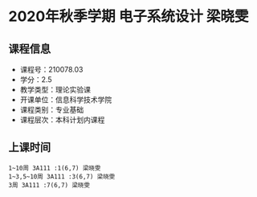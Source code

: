 # 2020年秋季学期 电子系统设计 梁晓雯






## 课程信息

- 课程号：210078.03
- 学分：2.5
- 教学类型：理论实验课
- 开课单位：信息科学技术学院
- 课程类别：专业基础
- 课程层次：本科计划内课程

## 上课时间

```
1~10周 3A111 :1(6,7) 梁晓雯
1~3,5~10周 3A111 :3(6,7) 梁晓雯
3周 3A111 :7(6,7) 梁晓雯
```

